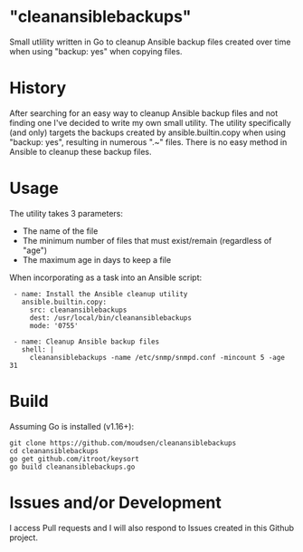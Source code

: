# "cleanansiblebackups"
Small utlility written in Go to cleanup Ansible backup files created over time when using "backup: yes" when copying files.

# History
After searching for an easy way to cleanup Ansible backup files and not finding one I've decided to write my own small utility. The utility specifically (and only) targets the backups created by ansible.builtin.copy when using "backup: yes", resulting in numerous "<filename>.<ansible info>~" files.
There is no easy method in Ansible to cleanup these backup files.

# Usage
The utility takes 3 parameters:
  - The name of the file
  - The minimum number of files that must exist/remain (regardless of "age")
  - The maximum age in days to keep a file
  
 When incorporating as a task into an Ansible script:
  
```
 - name: Install the Ansible cleanup utility
   ansible.builtin.copy:
     src: cleanansiblebackups
     dest: /usr/local/bin/cleanansiblebackups
     mode: '0755'

 - name: Cleanup Ansible backup files
   shell: |
     cleanansiblebackups -name /etc/snmp/snmpd.conf -mincount 5 -age 31
```

# Build
Assuming Go is installed (v1.16+):
```
git clone https://github.com/moudsen/cleanansiblebackups
cd cleanansiblebackups
go get github.com/itroot/keysort
go build cleanansiblebackups.go
```
  
# Issues and/or Development
I access Pull requests and I will also respond to Issues created in this Github project.
